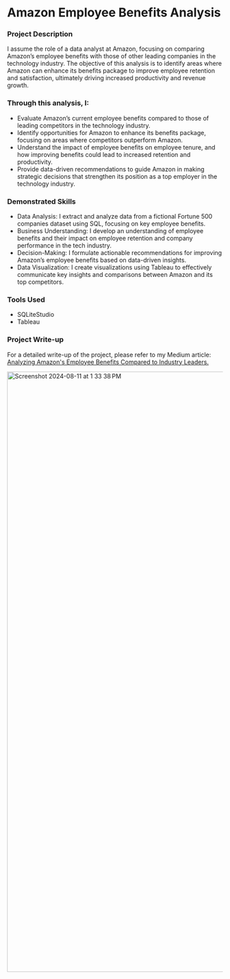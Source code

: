 # Amazon Employee Benefits Analysis
### Project Description
I assume the role of a data analyst at Amazon, focusing on comparing Amazon’s employee benefits with those of other leading companies in the technology industry. The objective of this analysis is to identify areas where Amazon can enhance its benefits package to improve employee retention and satisfaction, ultimately driving increased productivity and revenue growth.

### Through this analysis, I:
- Evaluate Amazon’s current employee benefits compared to those of leading competitors in the technology industry.
- Identify opportunities for Amazon to enhance its benefits package, focusing on areas where competitors outperform Amazon.
- Understand the impact of employee benefits on employee tenure, and how improving benefits could lead to increased retention and productivity.
- Provide data-driven recommendations to guide Amazon in making strategic decisions that strengthen its position as a top employer in the technology industry.

### Demonstrated Skills
- Data Analysis: I extract and analyze data from a fictional Fortune 500 companies dataset using SQL, focusing on key employee benefits.
- Business Understanding: I develop an understanding of employee benefits and their impact on employee retention and company performance in the tech industry.
- Decision-Making:  I formulate actionable recommendations for improving Amazon’s employee benefits based on data-driven insights.
- Data Visualization: I create visualizations using Tableau to effectively communicate key insights and comparisons between Amazon and its top competitors.
### Tools Used
- SQLiteStudio
- Tableau
### Project Write-up
For a detailed write-up of the project, please refer to my Medium article: [Analyzing Amazon's Employee Benefits Compared to Industry Leaders.](https://medium.com/@joydavis24/data-analysis-report-enhancing-employee-benefits-at-amazon-3562f578a30d)

<img width="1401" alt="Screenshot 2024-08-11 at 1 33 38 PM" src="https://github.com/user-attachments/assets/0d5cf770-4e73-4dc1-b719-4dafccb09af9">


